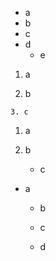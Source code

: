 
- a
 - b
  - c
   - d
      - e

<!-- -->

1. a

  2. b

    3. c

<!-- -->

1. a

 2. b

    - c

<!-- -->

- a

    - b

    - c

    - d
